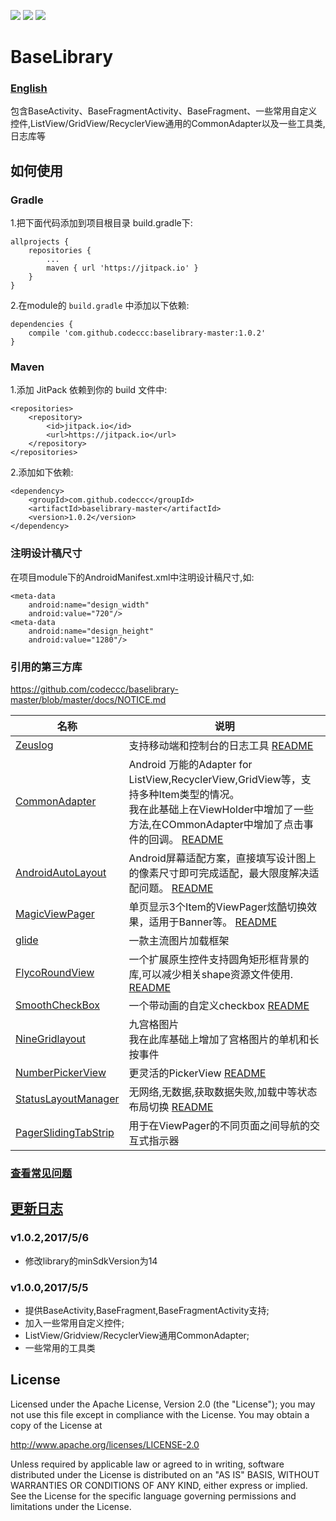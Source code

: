 ![](https://img.shields.io/hexpm/l/plug.svg) 
![](https://img.shields.io/badge/JitPack-1.0.2-green.svg)
![](https://img.shields.io/badge/Maven-1.0.2-orange.svg)

 # BaseLibrary 
### [English](https://github.com/FancyOnePoint/BaseLibrary/blob/master/README_EN.md "English")
包含BaseActivity、BaseFragmentActivity、BaseFragment、一些常用自定义控件,ListView/GridView/RecyclerView通用的CommonAdapter以及一些工具类,日志库等

## 如何使用

### Gradle

1.把下面代码添加到项目根目录 build.gradle下:

```
allprojects {
	repositories {
		...
		maven { url 'https://jitpack.io' }
	}
}
```

2.在module的 `build.gradle` 中添加以下依赖:
```
dependencies {
	compile 'com.github.codeccc:baselibrary-master:1.0.2'
}
```

### Maven

1.添加 JitPack 依赖到你的 build 文件中:

```
<repositories>
	<repository>
	    <id>jitpack.io</id>
	    <url>https://jitpack.io</url>
	</repository>
</repositories>
```

2.添加如下依赖:

```
<dependency>
    <groupId>com.github.codeccc</groupId>
    <artifactId>baselibrary-master</artifactId>
    <version>1.0.2</version>
</dependency>
```

### 注明设计稿尺寸

在项目module下的AndroidManifest.xml中注明设计稿尺寸,如:

```
<meta-data
    android:name="design_width"
    android:value="720"/>
<meta-data
    android:name="design_height"
    android:value="1280"/>
```

### 引用的第三方库
https://github.com/codeccc/baselibrary-master/blob/master/docs/NOTICE.md

名称 | 说明
---|---
[Zeuslog](https://github.com/xsfelvis/ZeusLog)   |  支持移动端和控制台的日志工具 [README](https://github.com/codeccc/baselibrary-master/blob/master/docs/ZeusLog.md) 
[CommonAdapter](https://github.com/hongyangAndroid/baseAdapter) | Android 万能的Adapter for ListView,RecyclerView,GridView等，支持多种Item类型的情况。 <br> 我在此基础上在ViewHolder中增加了一些方法,在COmmonAdapter中增加了点击事件的回调。 [README](https://github.com/codeccc/baselibrary-master/blob/master/docs/CommonAdapter.md) 
[AndroidAutoLayout](https://github.com/hongyangAndroid/AndroidAutoLayout) | Android屏幕适配方案，直接填写设计图上的像素尺寸即可完成适配，最大限度解决适配问题。 [README](https://github.com/codeccc/baselibrary-master/blob/master/docs/AndroidAutoLayout.md) 
[MagicViewPager](https://github.com/hongyangAndroid/MagicViewPager) | 单页显示3个Item的ViewPager炫酷切换效果，适用于Banner等。 [README](https://github.com/codeccc/baselibrary-master/blob/master/docs/MagicViewPager.md) 
[glide](https://github.com/bumptech/glide) | 一款主流图片加载框架 
[FlycoRoundView](https://github.com/H07000223/FlycoRoundView) |  一个扩展原生控件支持圆角矩形框背景的库,可以减少相关shape资源文件使用.  [README](https://github.com/codeccc/baselibrary-master/blob/master/docs/FlycoRoundView.md) 
[SmoothCheckBox](https://github.com/andyxialm/SmoothCheckBox) | 一个带动画的自定义checkbox [README](https://github.com/codeccc/baselibrary-master/blob/master/docs/SmoothCheckBox.md) 
[NineGridlayout](https://github.com/LukeMee/NineGridlayout) | 九宫格图片 <br>  我在此库基础上增加了宫格图片的单机和长按事件
[NumberPickerView](https://github.com/Carbs0126/NumberPickerView) | 更灵活的PickerView [README](https://github.com/codeccc/baselibrary-master/blob/master/docs/NumberPickerView.md) 
[StatusLayoutManager](http://www.jianshu.com/p/9d53893b3eda) |无网络,无数据,获取数据失败,加载中等状态布局切换 [README](https://github.com/codeccc/baselibrary-master/blob/master/docs/StatusLayoutManager.md) 
[PagerSlidingTabStrip](https://github.com/astuetz/PagerSlidingTabStrip) | 用于在ViewPager的不同页面之间导航的交互式指示器
 



### [查看常见问题](https://github.com/codeccc/baselibrary-master/blob/master/docs/NOTICE.md "常见问题")

## [更新日志](https://github.com/codeccc/baselibrary-master/blob/master/docs/update.md "更新日志")

### v1.0.2,2017/5/6
- 修改library的minSdkVersion为14

### v1.0.0,2017/5/5

- 提供BaseActivity,BaseFragment,BaseFragmentActivity支持;
- 加入一些常用自定义控件;
- ListView/Gridview/RecyclerView通用CommonAdapter;
- 一些常用的工具类

## License

Licensed under the Apache License, Version 2.0 (the "License"); you may not use this file except in compliance with the License. You may obtain a copy of the License at

http://www.apache.org/licenses/LICENSE-2.0

Unless required by applicable law or agreed to in writing, software distributed under the License is distributed on an "AS IS" BASIS, WITHOUT WARRANTIES OR CONDITIONS OF ANY KIND, either express or implied. See the License for the specific language governing permissions and limitations under the License.
